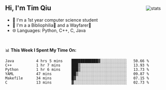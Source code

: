 <p>
<img src="https://github-readme-stats.vercel.app/api?username=qyxtim&show_icons=true&theme=onedark" alt="stats" align="right" style="padding-top:20px"/>
</p>

## Hi, I'm Tim Qiu

- 🔭 I'm a 1st year computer science student
- 🌱 I'm a a Bibliophilia📕 and a Wayfarer🚶
- 🌐 Languages: Python, C++, C, Java

<br>

📊 **This Week I Spent My Time On:**
<!--START_SECTION:waka-->

```text
Java          4 hrs 5 mins    ████████████▓░░░░░░░░░░░░   50.66 %
C++           1 hr 7 mins     ███▒░░░░░░░░░░░░░░░░░░░░░   13.93 %
Python        1 hr 6 mins     ███▒░░░░░░░░░░░░░░░░░░░░░   13.73 %
YAML          47 mins         ██▒░░░░░░░░░░░░░░░░░░░░░░   09.87 %
Makefile      34 mins         █▓░░░░░░░░░░░░░░░░░░░░░░░   07.15 %
C             13 mins         ▓░░░░░░░░░░░░░░░░░░░░░░░░   02.73 %
```

<!--END_SECTION:waka-->
